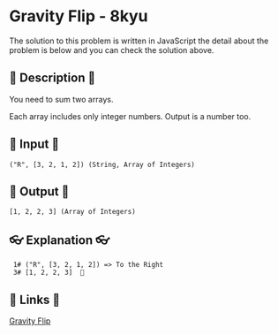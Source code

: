 # Gravity Flip - 8kyu

The solution to this problem is written in JavaScript the detail about the problem is below and you can check the solution above.

## 💬 Description 💬

You need to sum two arrays.

Each array includes only integer numbers. Output is a number too.

## 🥚 Input 🥚

```
("R", [3, 2, 1, 2]) (String, Array of Integers)
```

## 🐣 Output 🐣

```
[1, 2, 2, 3] (Array of Integers)
```

## 👓 Explanation 👓

```
 1# ("R", [3, 2, 1, 2]) => To the Right
 3# [1, 2, 2, 3]  🎉
```

## 🔗 Links 🔗

[Gravity Flip](https://www.codewars.com/kata/5f70c883e10f9e0001c89673)
